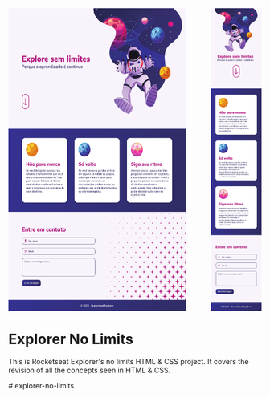 <div style="display: flex; justify-content: space-between;">
    <img src="images/desktop.png" alt="Desktop Image" style="width: 70%;">
    <img src="images/mobile.png" alt="Mobile Image" style="width: 20%;">
</div>

<h1>Explorer No Limits</h1>
<p>This is Rocketseat Explorer's no limits HTML & CSS project. It covers the revision of all the concepts seen in HTML & CSS.</p>
# explorer-no-limits
